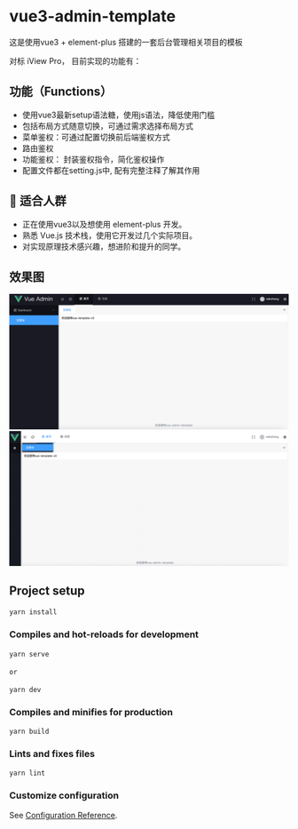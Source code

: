 # vue3-admin-template

这是使用vue3 + element-plus 搭建的一套后台管理相关项目的模板

对标 iView Pro， 目前实现的功能有：

## 功能（Functions）
- 使用vue3最新setup语法糖，使用js语法，降低使用门槛
- 包括布局方式随意切换，可通过需求选择布局方式
- 菜单鉴权：可通过配置切换前后端鉴权方式
- 路由鉴权
- 功能鉴权： 封装鉴权指令，简化鉴权操作
- 配置文件都在setting.js中, 配有完整注释了解其作用


## 💚 适合人群
- 正在使用vue3以及想使用 element-plus 开发。
- 熟悉 Vue.js 技术栈，使用它开发过几个实际项目。
- 对实现原理技术感兴趣，想进阶和提升的同学。

## 效果图
![img.png](img.png)
![img_1.png](img_1.png)

## Project setup
```
yarn install
```

### Compiles and hot-reloads for development
```
yarn serve 

or

yarn dev
```

### Compiles and minifies for production
```
yarn build
```

### Lints and fixes files
```
yarn lint
```

### Customize configuration
See [Configuration Reference](https://cli.vuejs.org/config/).
